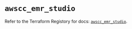 # `awscc_emr_studio`

Refer to the Terraform Registory for docs: [`awscc_emr_studio`](https://registry.terraform.io/providers/hashicorp/awscc/0.70.0/docs/resources/emr_studio).
